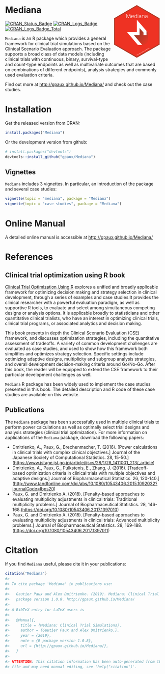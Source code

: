 
<!-- README.md is generated from README.Rmd. Please edit that file -->

# Mediana <img src="inst/figures/hexMediana.png" width = "150" align="right" />

[![CRAN\_Status\_Badge](http://www.r-pkg.org/badges/version/Mediana)](https://cran.r-project.org/package=Mediana)
[![CRAN\_Logs\_Badge](http://cranlogs.r-pkg.org/badges/Mediana)](https://cran.r-project.org/package=Mediana)
[![CRAN\_Logs\_Badge\_Total](http://cranlogs.r-pkg.org/badges/grand-total/Mediana)](https://cran.r-project.org/package=Mediana)

`Mediana` is an R package which provides a general framework for
clinical trial simulations based on the Clinical Scenario Evaluation
approach. The package supports a broad class of data models (including
clinical trials with continuous, binary, survival-type and count-type
endpoints as well as multivariate outcomes that are based on
combinations of different endpoints), analysis strategies and commonly
used evaluation criteria.

Find out more at <http://gpaux.github.io/Mediana/> and check out the
case studies.

# Installation

Get the released version from CRAN:

``` r
install.packages("Mediana")
```

Or the development version from github:

``` r
# install.packages("devtools")
devtools::install_github("gpaux/Mediana")
```

## Vignettes

`Mediana` includes 3 vignettes. In particular, an introduction of the
package and several case studies:

``` r
vignette(topic = "mediana", package = "Mediana")
vignette(topic = "case-studies", package = "Mediana")
```

# Online Manual

A detailed online manual is accessible at
<http://gpaux.github.io/Mediana/>

# References

## Clinical trial optimization using R book

[Clinical Trial Optimization Using
R](https://www.crcpress.com/Clinical-Trial-Optimization-using-R/Dmitrienko/p/book/9781498735070)
explores a unified and broadly applicable framework for optimizing
decision making and strategy selection in clinical development, through
a series of examples and case studies.It provides the clinical
researcher with a powerful evaluation paradigm, as well as supportive R
tools, to evaluate and select among simultaneous competing designs or
analysis options. It is applicable broadly to statisticians and other
quantitative clinical trialists, who have an interest in optimizing
clinical trials, clinical trial programs, or associated analytics and
decision making.

This book presents in depth the Clinical Scenario Evaluation (CSE)
framework, and discusses optimization strategies, including the
quantitative assessment of tradeoffs. A variety of common development
challenges are evaluated as case studies, and used to show how this
framework both simplifies and optimizes strategy selection. Specific
settings include optimizing adaptive designs, multiplicity and subgroup
analysis strategies, and overall development decision-making criteria
around Go/No-Go. After this book, the reader will be equipped to extend
the CSE framework to their particular development challenges as well.

`Mediana` R package has been widely used to implement the case studies
presented in this book. The detailed description and R code of these
case studies are available on this website.

## Publications

The `Mediana` package has been successfully used in multiple clinical
trials to perform power calculations as well as optimally select trial
designs and analysis strategies (clinical trial optimization). For more
information on applications of the `Mediana` package, download the
following papers:

  - Dmitrienko, A., Paux, G., Brechenmacher, T. (2016). \[Power
    calculations in clinical trials with complex clinical objectives.\]
    Journal of the Japanese Society of Computational Statistics. 28,
    15-50.\](<https://www.jstage.jst.go.jp/article/jjscs/28/1/28_1411001_213/_article>)
  - Dmitrienko, A., Paux, G., Pulkstenis, E., Zhang, J. (2016).
    \[Tradeoff-based optimization criteria in clinical trials with
    multiple objectives and adaptive designs.\] Journal of
    Biopharmaceutical Statistics. 26,
    120-140.\](<http://www.tandfonline.com/doi/abs/10.1080/10543406.2015.1092032?journalCode=lbps20>)
  - Paux, G. and Dmitrienko A. (2018). \[Penalty-based approaches to
    evaluating multiplicity adjustments in clinical trials: Traditional
    multiplicity problems.\] Journal of Biopharmaceutical Statistics.
    28, 146-168.(<https://doi.org/10.1080/10543406.2017.1397010>)
  - Paux, G. and Dmitrienko A. (2018). \[Penalty-based approaches to
    evaluating multiplicity adjustments in clinical trials: Advanced
    multiplicity problems.\] Journal of Biopharmaceutical Statistics.
    28, 169-188.(<https://doi.org/10.1080/10543406.2017.1397011>)

# Citation

If you find `Mediana` useful, please cite it in your publications:

``` r
citation("Mediana")
#> 
#> To cite package 'Mediana' in publications use:
#> 
#>   Gautier Paux and Alex Dmitrienko. (2019). Mediana: Clinical Trial Simulations. R
#>   package version 1.0.8. http://gpaux.github.io/Mediana/
#> 
#> A BibTeX entry for LaTeX users is
#> 
#>   @Manual{,
#>     title = {Mediana: Clinical Trial Simulations},
#>     author = {Gautier Paux and Alex Dmitrienko.},
#>     year = {2019},
#>     note = {R package version 1.0.8},
#>     url = {http://gpaux.github.io/Mediana/},
#>   }
#> 
#> ATTENTION: This citation information has been auto-generated from the package DESCRIPTION
#> file and may need manual editing, see 'help("citation")'.
```
